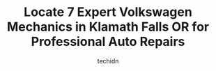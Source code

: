 ---
layout: ampstory
image: https://images.unsplash.com/photo-1637005218692-a7e234ffcbf4?ixlib=rb-4.0.3&ixid=MnwxMjA3fDB8MHxwaG90by1wYWdlfHx8fGVufDB8fHx8&auto=format&fit=crop&w=640&h=853&q=80
author: techidn
featured: false
description: Looking for reliable and skilled Volkswagen Mechanic in Klamath Falls OR, USA? Your search ends here with the 7 best Volkswagen Mechanic in town. With their expertise and commitment to deliv
title: Locate 7 Expert Volkswagen Mechanics in Klamath Falls OR for Professional Auto Repairs
cover:
   title: Locate 7 Expert Volkswagen Mechanics in Klamath Falls OR for Professional Auto Repairs
   subtitle: Rickpate
   background: https://images.unsplash.com/photo-1637005218692-a7e234ffcbf4?ixlib=rb-4.0.3&ixid=MnwxMjA3fDB8MHxwaG90by1wYWdlfHx8fGVufDB8fHx8&auto=format&fit=crop&w=640&h=853&q=80

pages: 
 - layout: thirds
   top: <h1>#1 Klamath Falls Subaru</h1>
   bottom: "<p>We showed up to the lot around 5-30 pm wanting to look at a truck.  We were only looking, not thinking we were going to buy as we have been looking for weeks.  We saw Ale</p>"
   background: https://www.knot35.com/toplist/wp-content/uploads/2023/06/best-volkswagen-mechanic-1-in-klamath-falls-or-1685831984.jpeg
   backgroundblur: true
 - layout: thirds
   top: <h1>#2 My Mechanic</h1>
   bottom: "<p>3000 Pershing Way, Klamath Falls, OR 97603, United States</p>"
   background: https://www.knot35.com/toplist/wp-content/uploads/2023/06/best-volkswagen-mechanic-2-in-klamath-falls-or-1685831984.jpeg
   cta:
      link: https://www.knot35.com/toplist/locate-7-expert-volkswagen-mechanics-in-klamath-falls-or-for-professional-auto-repairs/
      text: Locate 7 Expert Volkswagen Mechanics in Klamath Falls OR for Professional Auto Repairs
 - layout: thirds
   top: <h1>#3 Emmetts Auto Repair Center</h1>
   bottom: "<p>3515 Washburn Way, Klamath Falls, OR 97603, United States</p>"
   background: https://www.knot35.com/toplist/wp-content/uploads/2023/06/best-volkswagen-mechanic-3-in-klamath-falls-or-1685831984.jpeg
   cta:
      link: https://www.knot35.com/toplist/locate-7-expert-volkswagen-mechanics-in-klamath-falls-or-for-professional-auto-repairs/
      text: Locate 7 Expert Volkswagen Mechanics in Klamath Falls OR for Professional Auto Repairs
 - layout: thirds
   top: <h1>#4 J & A Auto Repair</h1>
   bottom: "<p>2960 Maywood Dr # 4, Klamath Falls, OR 97603, United States</p>"
   background: https://images.unsplash.com/photo-1553949345-eb786bb3f7ba?ixlib=rb-4.0.3&ixid=MnwxMjA3fDB8MHxwaG90by1wYWdlfHx8fGVufDB8fHx8&auto=format&fit=crop&w=640&h=853&q=80
   cta:
      link: https://www.knot35.com/toplist/locate-7-expert-volkswagen-mechanics-in-klamath-falls-or-for-professional-auto-repairs/
      text: Locate 7 Expert Volkswagen Mechanics in Klamath Falls OR for Professional Auto Repairs
 - layout: thirds
   top: <h1>#5 Klamath Car Care</h1>
   bottom: "<p>2700 Altamont Dr, Klamath Falls, OR 97603, United States</p>"
   background: https://images.unsplash.com/photo-1580610447943-1bfbef5efe07?ixlib=rb-4.0.3&ixid=MnwxMjA3fDB8MHxwaG90by1wYWdlfHx8fGVufDB8fHx8&auto=format&fit=crop&w=640&h=853&q=80
   cta:
      link: https://www.knot35.com/toplist/locate-7-expert-volkswagen-mechanics-in-klamath-falls-or-for-professional-auto-repairs/
      text: Locate 7 Expert Volkswagen Mechanics in Klamath Falls OR for Professional Auto Repairs
 - layout: thirds
   top: <h1>#6 First Class Auto Glass LLC</h1>
   bottom: "<p>2700 Altamont Dr, Klamath Falls, OR 97601, United States</p>"
   background: https://images.unsplash.com/photo-1595364397663-fca4f075d796?ixlib=rb-4.0.3&ixid=MnwxMjA3fDB8MHxwaG90by1wYWdlfHx8fGVufDB8fHx8&auto=format&fit=crop&w=640&h=853&q=80
   cta:
      link: https://www.knot35.com/toplist/locate-7-expert-volkswagen-mechanics-in-klamath-falls-or-for-professional-auto-repairs/
      text: Locate 7 Expert Volkswagen Mechanics in Klamath Falls OR for Professional Auto Repairs
 - layout: thirds
   top: <h1>#7 Lees Automotive</h1>
   bottom: "<p>1901 S 6th St, Klamath Falls, OR 97601, United States</p>"
   background: https://images.unsplash.com/photo-1567095761054-7a02e69e5c43?ixlib=rb-4.0.3&ixid=MnwxMjA3fDB8MHxwaG90by1wYWdlfHx8fGVufDB8fHx8&auto=format&fit=crop&w=640&h=853&q=80
   cta:
      link: https://www.knot35.com/toplist/locate-7-expert-volkswagen-mechanics-in-klamath-falls-or-for-professional-auto-repairs/
      text: Locate 7 Expert Volkswagen Mechanics in Klamath Falls OR for Professional Auto Repairs
 - layout: thirds
   middle: Continue reading...
   background: https://images.unsplash.com/photo-1533998839656-76f5e4b2bccb?ixlib=rb-4.0.3&ixid=MnwxMjA3fDB8MHxwaG90by1wYWdlfHx8fGVufDB8fHx8&auto=format&fit=crop&w=640&h=853&q=80
   cta:
      link: https://www.knot35.com/toplist/locate-7-expert-volkswagen-mechanics-in-klamath-falls-or-for-professional-auto-repairs/
      text: Locate 7 Expert Volkswagen Mechanics in Klamath Falls OR for Professional Auto Repairs
      
---